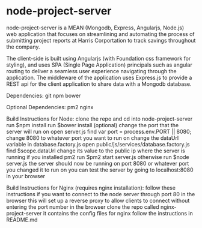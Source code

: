 # node-project-server
node-project-server is a MEAN (Mongodb, Express, Angularjs, Node.js) web application that focuses on streamlining and automating the process of submitting project reports at Harris Corportation to track savings throughout the company.

The client-side is built using Angularjs (with Foundation css framework for styling), and uses SPA (Single Page Application) principals such as angular routing to deliver a seamless user experience navigating through the application. 
The middleware of the application uses Express.js to provide a REST api for the client application to share data with a Mongodb database.

Dependencies:
  git
  npm
  bower
  
Optional Dependencies:
  pm2
  nginx

Build Instructions for Node:
  clone the repo and cd into node-project-server
  run $npm install
  run $bower install
  (optional) change the port that the server will run on
    open server.js
    find var port = process.env.PORT || 8080;
    change 8080 to whatever port you want to run on
  change the dataUrl variable in database.factory.js
    open public/js/services/database.factory.js
    find $scope.dataUrl
    change its value to the public ip where the server is running
  if you installed pm2
    run $pm2 start server.js
    otherwise run $node server.js
  the server should now be running on port 8080 or whatever port you changed it to run on
  you can test the server by going to localhost:8080 in your browser
  
Build Instructions for Nginx (requires nginx installation):
  follow these instructions if you want to connect to the node server through port 80 in the browser
  this will set up a reverse proxy to allow clients to connect without entering the port number in the browser
  clone the repo called nginx-project-server
  it contains the config files for nginx
  follow the instructions in README.md
